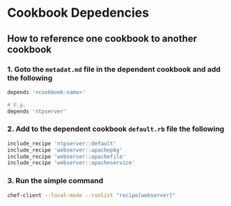 # Cookbook Depedencies

## How to reference one **cookbook** to another **cookbook**

### 1. Goto the `metadat.md` file in the dependent cookbook and add the following

```ruby
depends '<cookbook-name>'

# E.g.
depends 'ntpserver'
```

### 2. Add to the dependent cookbook `default.rb` file the following

```ruby
include_recipe 'ntpserver::default'
include_recipe 'webserver::apachepkg'
include_recipe 'webserver::apachefile'
include_recipe 'webserver::apacheservice'
```

### 3. Run the simple command

```bash
chef-client --local-mode --runlist "recipe[webserver]"
```
